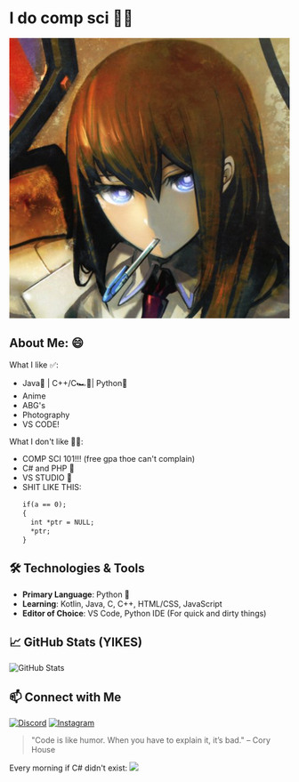 # I do comp sci 🥵🥵
![poop](thumb-1920-345149.jpg)
## About Me: 😄
What I like ✅:
- Java🍵 | C++/C🏎️💨| Python🐍
- Anime
- ABG's
- Photography
- VS CODE!

What I don't like 🚩😠:
- COMP SCI 101!!! (free gpa thoe can't complain)
- C# and PHP 🤮
- VS STUDIO 🤮
- SHIT LIKE THIS:
  ```
  if(a == 0);
  {
    int *ptr = NULL;
    *ptr;
  }
  ```
## 🛠️ Technologies & Tools
- **Primary Language**: Python 🐍
- **Learning**: Kotlin, Java, C, C++, HTML/CSS, JavaScript
- **Editor of Choice**: VS Code, Python IDE (For quick and dirty things)

## 📈 GitHub Stats (YIKES)
![GitHub Stats](https://github-readme-stats.vercel.app/api?username=NoobCrewDelux&show_icons=true&theme=radical)

## 📫 Connect with Me
[![Discord](https://img.shields.io/badge/LinkedIn-Profile-blue?style=flat&logo=discord)](https://discordapp.com/users/530883376048242698)
[![Instagram](https://img.shields.io/badge/Twitter-Profile-blue?style=flat&logo=instagram)](https://www.instagram.com/wilson._.joe/)  

> "Code is like humor. When you have to explain it, it’s bad." – Cory House

Every morning if C# didn't exist:
![](_MG_1398.JPG)

